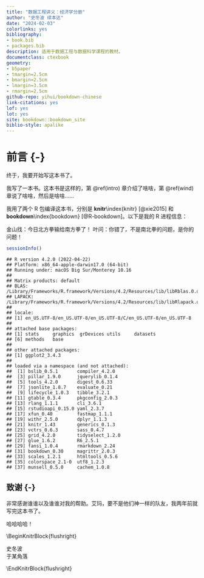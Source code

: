 ```yaml
--- 
title: "数据工程讲义：经济学分册"
author: "史冬波 续本达"
date: "2024-02-03"
colorlinks: yes
bibliography:
- book.bib
- packages.bib
description: 适用于数据工程与数据科学课程的教材。
documentclass: ctexbook
geometry:
- b5paper
- tmargin=2.5cm
- bmargin=2.5cm
- lmargin=3.5cm
- rmargin=2.5cm
github-repo: yihui/bookdown-chinese
link-citations: yes
lof: yes
lot: yes
site: bookdown::bookdown_site
biblio-style: apalike
---
```




# 前言 {-}

终于，我要开始写这本书了。

我写了一本书。这本书是这样的，第 \@ref(intro) 章介绍了啥啥，第 \@ref(wind) 章说了啥啥，然后是啥啥……

我用了两个 R 包编译这本书，分别是 **knitr**\index{knitr} [@xie2015] 和 **bookdown**\index{bookdown} [@R-bookdown]。以下是我的 R 进程信息：

金山找：今日北方拳输给南方拳了！
叶问：你错了，不是南北拳的问题，是你的问题！


```r
sessionInfo()
```

```
## R version 4.2.0 (2022-04-22)
## Platform: x86_64-apple-darwin17.0 (64-bit)
## Running under: macOS Big Sur/Monterey 10.16
## 
## Matrix products: default
## BLAS:   /Library/Frameworks/R.framework/Versions/4.2/Resources/lib/libRblas.0.dylib
## LAPACK: /Library/Frameworks/R.framework/Versions/4.2/Resources/lib/libRlapack.dylib
## 
## locale:
## [1] en_US.UTF-8/en_US.UTF-8/en_US.UTF-8/C/en_US.UTF-8/en_US.UTF-8
## 
## attached base packages:
## [1] stats     graphics  grDevices utils     datasets 
## [6] methods   base     
## 
## other attached packages:
## [1] ggplot2_3.4.3
## 
## loaded via a namespace (and not attached):
##  [1] bslib_0.5.1       compiler_4.2.0   
##  [3] pillar_1.9.0      jquerylib_0.1.4  
##  [5] tools_4.2.0       digest_0.6.33    
##  [7] jsonlite_1.8.7    evaluate_0.21    
##  [9] lifecycle_1.0.3   tibble_3.2.1     
## [11] gtable_0.3.4      pkgconfig_2.0.3  
## [13] rlang_1.1.1       cli_3.6.1        
## [15] rstudioapi_0.15.0 yaml_2.3.7       
## [17] xfun_0.40         fastmap_1.1.1    
## [19] withr_2.5.0       dplyr_1.1.3      
## [21] knitr_1.43        generics_0.1.3   
## [23] vctrs_0.6.3       sass_0.4.7       
## [25] grid_4.2.0        tidyselect_1.2.0 
## [27] glue_1.6.2        R6_2.5.1         
## [29] fansi_1.0.4       rmarkdown_2.24   
## [31] bookdown_0.30     magrittr_2.0.3   
## [33] scales_1.2.1      htmltools_0.5.6  
## [35] colorspace_2.1-0  utf8_1.2.3       
## [37] munsell_0.5.0     cachem_1.0.8
```

## 致谢 {-}

非常感谢谁谁以及谁谁对我的帮助。艾玛，要不是他们神一样的队友，我两年前就写完这本书了。

哈哈哈哈！

\BeginKnitrBlock{flushright}<p class="flushright">史冬波  
于某角落</p>\EndKnitrBlock{flushright}

